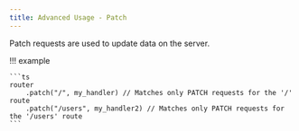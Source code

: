 ```yaml
---
title: Advanced Usage - Patch
---
```


Patch requests are used to update data on the server.

!!! example

    ```ts
    router
        .patch("/", my_handler) // Matches only PATCH requests for the '/' route
        .patch("/users", my_handler2) // Matches only PATCH requests for the '/users' route
    ```
